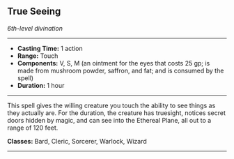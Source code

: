 ﻿## True Seeing
*6th-level divination*
___
- **Casting Time:** 1 action
- **Range:** Touch
- **Components:** V, S, M (an ointment for the eyes that costs 25 gp; is made from mushroom powder, saffron, and fat; and is consumed by the spell)
- **Duration:** 1 hour

---
This spell gives the willing creature you touch the ability to see things as they actually are. For the duration, the creature has truesight, notices secret doors hidden by magic, and can see into the Ethereal Plane, all out to a range of 120 feet.

**Classes:** Bard, Cleric, Sorcerer, Warlock, Wizard


---
